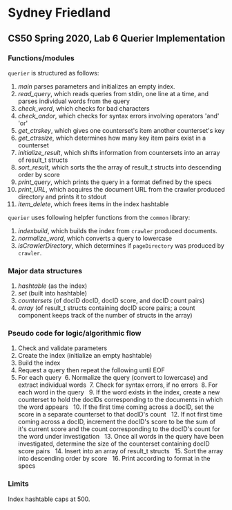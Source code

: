 # Sydney Friedland
## CS50 Spring 2020, Lab 6 Querier Implementation

### Functions/modules

`querier` is structured as follows:

  1. *main* parses parameters and initializes an empty index.
  2. *read_query*, which reads queries from stdin, one line at a time, and parses individual words from the query
  3. *check_word*, which checks for bad characters
  4. *check_andor*, which checks for syntax errors involving operators 'and' 'or'
  5. *get_ctrskey*, which gives one counterset's item another counterset's key
  6. *get_ctrssize*, which determines how many key item pairs exist in a counterset
  7. *initialize_result*, which shifts information from countersets into an array of result_t structs
  8. *sort_result*, which sorts the the array of result_t structs into descending order by score
  9. *print_query*, which prints the query in a format defined by the specs
  10. *print_URL*, which acquires the document URL from the crawler produced directory and prints it to stdout
  11. *item_delete*, which frees items in the index hashtable

`querier` uses following helpfer functions from the `common` library:
  1. *indexbuild*, which builds the index from `crawler` produced documents.
  2. *normalize_word*, which converts a query to lowercase
  3. *isCrawlerDirectory*, which determines if `pageDirectory` was produced by `crawler`.

### Major data structures

 1. *hashtable* (as the index) 
 2. *set* (built into hashtable)
 3. *countersets* (of docID docID, docID score, and docID count pairs)
 4. *array* (of result_t structs containing docID score pairs; a count component keeps track of the number of structs in the array)

### Pseudo code for logic/algorithmic flow

1. Check and validate parameters
2. Create the index (initialize an empty hashtable)
3. Build the index
4. Request a query then repeat the following until EOF
5. For each query
&nbsp;6. Normalize the query (convert to lowercase) and extract individual words
&nbsp;7. Check for syntax errors, if no errors
&nbsp;8. For each word in the query
&nbsp;&nbsp;9. If the word exists in the index, create a new counterset to hold the docIDs corresponding to the documents in which the word appears 
&nbsp;&nbsp;10. If the first time coming across a docID, set the score in a separate counterset to that docID's count
&nbsp;&nbsp;12. If not first time coming across a docID, increment the docID's score to be the sum of it's current score and the count corresponding to the docID's count for the word under investigation
&nbsp;&nbsp;13. Once all words in the query have been investigated, determine the size of the counterset containing docID score pairs 
&nbsp;&nbsp;14. Insert into an array of result_t structs 
&nbsp;&nbsp;15. Sort the array into descending order by score
&nbsp;&nbsp;16. Print according to format in the specs

### Limits

Index hashtable caps at 500.